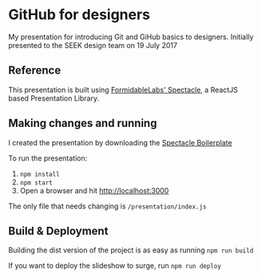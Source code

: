 # GitHub for designers

My presentation for introducing Git and GiHub basics to designers.
Initially presented to the SEEK design team on 19 July 2017

## Reference

This presentation is built using  [FormidableLabs' Spectacle](https://github.com/FormidableLabs/spectacle), a ReactJS based Presentation Library.

## Making changes and running

I created the presentation by downloading the [Spectacle Boilerplate](https://github.com/FormidableLabs/spectacle-boilerplate/)

To run the presentation:
1. `npm install`
2. `npm start`
3. Open a browser and hit [http://localhost:3000](http://localhost:3000)

The only file that needs changing is `/presentation/index.js`

## Build & Deployment

Building the dist version of the project is as easy as running `npm run build`

If you want to deploy the slideshow to surge, run `npm run deploy`
